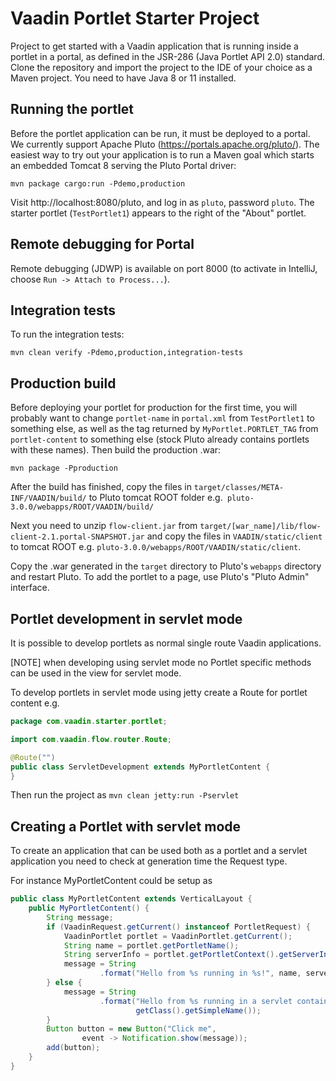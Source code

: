# Vaadin Portlet Starter Project
Project to get started with a Vaadin application that is running inside a 
portlet in a portal, as defined in the JSR-286 (Java Portlet API 2.0) standard.
Clone the repository and import the project to the IDE of your choice as a Maven
project. You need to have Java 8 or 11 installed.

## Running the portlet

Before the portlet application can be run, it must be deployed to a portal. 
We currently support Apache Pluto (https://portals.apache.org/pluto/). The
easiest way to try out your application is to run a Maven goal which starts an 
embedded Tomcat 8 serving the Pluto Portal driver:

`mvn package cargo:run -Pdemo,production`

Visit http://localhost:8080/pluto, and log in as `pluto`, password `pluto`.
The starter portlet (`TestPortlet1`) appears to the right of the "About" 
portlet. 

## Remote debugging for Portal

Remote debugging (JDWP) is available on port 8000 (to activate
in IntelliJ, choose `Run -> Attach to Process...`). 

## Integration tests
To run the integration tests:

`mvn clean verify -Pdemo,production,integration-tests` 

## Production build
Before deploying your portlet for production for the first time, you will
probably want to change `portlet-name` in `portal.xml` from `TestPortlet1` to
something else, as well as the tag returned by `MyPortlet.PORTLET_TAG` from
`portlet-content` to something else (stock Pluto already contains portlets with
these names). Then build the production .war:

`mvn package -Pproduction`

After the build has finished, copy the files in `target/classes/META-INF/VAADIN/build/` 
to Pluto tomcat ROOT folder e.g.` pluto-3.0.0/webapps/ROOT/VAADIN/build/`

Next you need to unzip `flow-client.jar` from `target/[war_name]/lib/flow-client-2.1.portal-SNAPSHOT.jar` 
and copy the files in `VAADIN/static/client` to tomcat ROOT e.g. `pluto-3.0.0/webapps/ROOT/VAADIN/static/client`.

Copy the .war generated in the `target` directory to Pluto's `webapps` 
directory and restart Pluto. To add the portlet to a page, use Pluto's 
"Pluto Admin" interface.

## Portlet development in servlet mode

It is possible to develop portlets as normal single route Vaadin applications.

[NOTE] when developing using servlet mode no Portlet specific methods can be used
in the view for servlet mode. 

To develop portlets in servlet mode using jetty create a Route for portlet content e.g.

```java
package com.vaadin.starter.portlet;

import com.vaadin.flow.router.Route;

@Route("")
public class ServletDevelopment extends MyPortletContent {
}
```

Then run the project as `mvn clean jetty:run -Pservlet`

## Creating a Portlet with servlet mode

To create an application that can be used both as a portlet and a servlet application
you need to check at generation time the Request type.

For instance MyPortletContent could be setup as

```java
public class MyPortletContent extends VerticalLayout {
    public MyPortletContent() {
        String message;
        if (VaadinRequest.getCurrent() instanceof PortletRequest) {
            VaadinPortlet portlet = VaadinPortlet.getCurrent();
            String name = portlet.getPortletName();
            String serverInfo = portlet.getPortletContext().getServerInfo();
            message = String
                    .format("Hello from %s running in %s!", name, serverInfo);
        } else {
            message = String
                    .format("Hello from %s running in a servlet container",
                            getClass().getSimpleName());
        }
        Button button = new Button("Click me",
                event -> Notification.show(message));
        add(button);
    }
}
```
